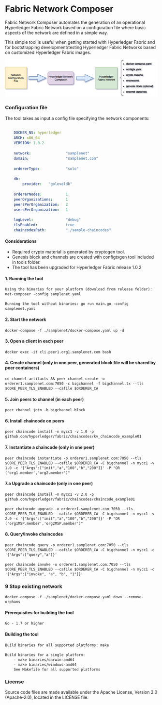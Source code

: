 # Fabric Network Composer

Fabric Network Composer automates the generation of an operational Hyperledger Fabric Network based on a configuration file where basic aspects of the network are defined in a simple way.

This simple tool is useful when getting started with Hyperledger Fabric and for bootstrapping development/testing Hyperledger Fabric Networks based on customized Hyperledger Fabric images.

![Hyperledger Network Composer flow](netcomposer.png)

### Configuration file

The tool takes as input a config file specifying the network components:

```yaml

    DOCKER_NS: hyperledger
    ARCH: x86_64
    VERSION: 1.0.2

    network:                "samplenet"
    domain:                 "samplenet.com"

    ordererType:            "solo"

    db:
        provider:   "goleveldb"

    ordererNodes:           1
    peerOrganizations:      1
    peersPerOrganization:   2
    usersPerOrganization:   1

    logLevel:               "debug"
    tlsEnabled:             true
    chaincodesPath:         "./sample-chaincodes"

```

#### Considerations

- Required crypto material is generated by cryptogen tool.   
- Genesis block and channels are created with configtxgen tool included in tools folder.  
- The tool has been upgraded for Hyperledger Fabric release 1.0.2


#### 1. Running the tool

    Using the binaries for your platform (download from release folder): net-composer -config samplenet.yaml

    Running the tool without binaries: go run main.go -config samplenet.yaml

#### 2. Start the network

    docker-compose -f ./samplenet/docker-compose.yaml up -d

#### 3. Open a client in each peer

    docker exec -it cli.peer1.org1.samplenet.com bash

#### 4. Create channel (only in one peer, generated block file will be shared by peer containers)

    cd channel-artifacts && peer channel create -o orderer1.samplenet.com:7050 -c bigchannel -f bigchannel.tx --tls $CORE_PEER_TLS_ENABLED --cafile $ORDERER_CA

#### 5. Join peers to channel (in each peer)

	peer channel join -b bigchannel.block

#### 6. Install chaincode on peers

    peer chaincode install -n mycc1 -v 1.0 -p github.com/hyperledger/fabric/chaincodes/kv_chaincode_example01

#### 7. Instantiate a chaincode (only in one peer)

    peer chaincode instantiate -o orderer1.samplenet.com:7050 --tls $CORE_PEER_TLS_ENABLED --cafile $ORDERER_CA -C bigchannel -n mycc1 -v 1.0 -c '{"Args":["init","a","100","b","200"]}' -P "OR ('org1.member','org2.member')"

#### 7.a Upgrade a chaincode (only in one peer)

    peer chaincode install -n mycc1 -v 2.0 -p github.com/hyperledger/fabric/chaincodes/chaincode_example01

    peer chaincode upgrade -o orderer1.samplenet.com:7050 --tls $CORE_PEER_TLS_ENABLED --cafile $ORDERER_CA -C bigchannel -n mycc1 -v 2.0 -c '{"Args":["init","a","100","b","200"]}' -P "OR ('org1MSP.member','org2MSP.member')"

#### 8. Query/Invoke chaincodes

    peer chaincode query -o orderer1.samplenet.com:7050 --tls $CORE_PEER_TLS_ENABLED --cafile $ORDERER_CA -C bigchannel -n mycc1 -c '{"Args":["query","a"]}'

    peer chaincode invoke -o orderer1.samplenet.com:7050 --tls $CORE_PEER_TLS_ENABLED --cafile $ORDERER_CA -C bigchannel -n mycc1 -c '{"Args":["invoke", "a", "b", "1"]}'

### 9 Stop existing network

    docker-compose -f ./samplenet/docker-compose.yaml down --remove-orphans

#### Prerequisites for building the tool

    Go - 1.7 or higher

#### Building the tool

    Build binaries for all supported platforms: make

    Build binaries for a single platform:
        - make binaries/darwin-amd64
        - make binaries/windows-amd64
        See Makefile for all supported platforms

### License

Source code files are made available under the Apache License, Version 2.0 (Apache-2.0), located in the LICENSE file.
